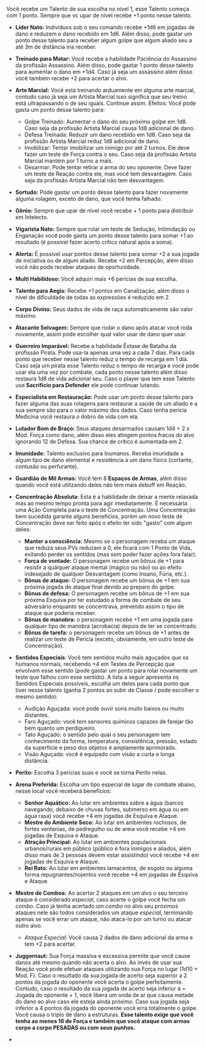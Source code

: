 Você recebe um Talento de sua escolha no nível 1, esse Talento começa com 1 ponto. Sempre que vc upar de nível recebe +1 ponto nesse talento.

- **Líder Nato:** Indivíduos sob o seu comando recebe +1d6 em jogadas de dano e reduzem o dano recebido em 1d6. Além disso, pode gastar um ponto desse talento para receber algum golpe que algum aliado seu a até 3m de distância iria receber.
	
- **Treinado para Matar:** Você recebe a habilidade Paciência do Assassino da profissão Assassino. Além disso, pode gastar 1 ponto desse talento para aumentar o dano em +1d4. Caso já seja um assassino além disso você também recebe +2 para acertar o alvo.
	
- **Arte Marcial:** Você está treinando arduamente em alguma arte marcial, contudo caso já seja um Artista Marcial isso significa que seu treino está ultrapassando o de seu iguais. Continue assim. Efeitos: Você pode gasta um ponto desse talento para:
	- Golpe Treinado: Aumentar o dano do seu próximo golpe em 1d8. Caso seja da profissão Artista Marcial causa 1d8 adicional de dano.
	- Defesa Treinada: Reduzir um dano recebido em 1d8. Caso seja da profissão Artista Marcial reduz 1d8 adicional de dano.
	- Imobilizar: Tentar imobilizar um inimigo por até 2 turnos. Ele deve fazer um teste de Força contra o seu. Caso seja da profissão Artista Marcial mantém por 1 turno a mais.
	- Desarmar: Pode tentar retirar a arma do seu oponente. Deve fazer um teste de Reação contra ele, mas você tem desvantagem. Caso seja da profissão Artista Marcial não tem desvantagem.
	
- **Sortudo:** Pode gastar um ponto desse talento para fazer novamente alguma rolagem, exceto de dano, que você tenha falhado.
	
- **Gênio:** Sempre que upar de nível você recebe + 1 ponto para distribuir em Intelecto.
	
- **Vigarista Nato:** Sempre que rolar um teste de Sedução, Intimidação ou Enganação você pode gasta um ponto desse talento para somar +1 ao resultado (é possível fazer acerto crítico natural após a soma).
	
- **Alerta:** É possível usar pontos desse talento para somar +2 a sua jogada de iniciativa ou de algum aliado. Recebe +2 em Percepção, além disso você não pode receber ataques de oportunidade.
	
- **Multi Habilidoso:** Você adquiri mais +6 perícias de sua escolha.
	
- **Talento para Aegis:** Recebe +1 pontos em Canalização, além disso o nível de dificuldade de todas as expressões é reduzido em 2.
	
- **Corpo Divino:** Seus dados de vida de raça automaticamente são valor máximo.
	
- **Atacante Selvagem:** Sempre que rodar o dano após atacar você roda novamente, assim pode escolher qual valor usar de dano quer usar.
	
- **Guerreiro Imparável:** Recebe a habilidade Êxtase de Batalha da profissão Pirata. Pode usa-la apenas uma vez a cada 7 dias. Para cada ponto que receber nesse talento reduz o tempo de recarga em 1 dia. Caso seja um pirata esse Talento reduz o tempo de recarga e você pode usar ela uma vez por combate, cada ponto nesse talento além disso restaura 1d8 de vida adicional seu. Caso o player que tem esse Talento use **Sacrifício para Defender** ele pode continuar lutando.
	
- **Especialista em Restauração:** Pode usar um ponto desse talento para fazer alguma das suas rolagens para restaurar a saúde de um aliado e a sua sempre são para o valor máximo dos dados. Caso tenha perícia Medicina você restaura o dobro de vida com ela.
	
- **Lutador Bom de Braço:** Seus ataques desarmados causam 1d4 + 2 x Mod. Força como dano, além disso eles atingem pontos fracos do alvo ignorando 12 de Defesa. Sua chance de crítico é aumentada em 2.
	
- **Imunidade:** Talento exclusivo para Inumanos. Receba imunidade a algum tipo de dano elemental e resistência a um dano físico (cortante, contusão ou perfurante).
	
- **Guardião de Mil Armas:** Você tem 8 **Espaços de Armas**, além disso quando você está utilizando deles não tem mais debuff em Reação.
	
- **Concentração Absoluta**: Esta é a habilidade de deixar a mente relaxada mas ao mesmo tempo pronta para agir imediatamente. É necessária uma Ação Completa para o teste de Concentração. Uma Concentração bem sucedida garante alguns benefícios, porém um novo teste de Concentração deve ser feito após o efeito ter sido "gasto" com algum deles: 
	- **Manter a consciência:** Mesmo se o personagem receba um ataque que reduza seus PVs reduzam a 0, ele ficará com 1 Ponto de Vida, evitando perder os sentidos (mas sem poder fazer ações fora falar). 
	- **Força de vontade:** O personagem recebe um bônus de +1 para resistir a qualquer ataque mental (mágico ou não) ou ao efeito indesejado de qualquer Desvantagem (como Insano, Fúria, etc.). 
	- **Bônus de ataque:** O personagem recebe um bônus de +1 em sua próxima jogada de ataque final devido ao preparo do golpe. 
	- **Bônus de defesa:** O personagem recebe um bônus de +1 em sua próxima Esquiva por ter estudado a forma de combate de seu adversário enquanto se concentrava, prevendo assim o tipo de ataque que poderia receber. 
	- **Bônus de manobra:** o personagem recebe +1 em uma jogada para qualquer tipo de manobra (acrobacia) depois de ter se concentrado. 
	- **Bônus de tarefa:** o personagem recebe um bônus de +1 antes de realizar um teste de Perícia (exceto, obviamente, em outro teste de Concentração).
	
- **Sentidos Especiais**: Você tem sentidos muito mais aguçados que os humanos normais, recebendo +4 em Testes de Percepção que envolvam esse sentido (pode gastar um ponto para rolar novamente um teste que falhou com esse sentido). A lista a seguir apresenta os Sentidos Especiais possíveis, escolha um deles para cada ponto que tiver nesse talento (ganha 2 pontos ao subir de Classe / pode escolher o mesmo sentido):
	
	- Audição Aguçada: você pode ouvir sons muito baixos ou muito distantes.
	- Faro Aguçado: você tem sensores químicos capazes de farejar tão bem quanto um perdigueiro.
	- Tato Aguçado: o sentido pelo qual o seu personagem tem conhecimento da forma, temperatura, consistência, pressão, estado da superfície e peso dos objetos é amplamente aprimorado.
	- Visão Aguçada: você é equipado com visão a curta e longa distância.
	
- **Perito:** Escolha 3 perícias suas e você se torna Perito nelas.
	
- **Arena Preferida:** Escolha um tipo especial de lugar de combate abaixo, nesse local você receberá benefícios:
	- **Senhor Aquático:** Ao lutar em ambientes sobre a água (barcos navegando, debaixo de chuvas fortes, submerso em água ou em água rasa) você recebe +4 em jogadas de Esquiva e Ataque.
	- **Mestre do Ambiente Seco:** Ao lutar em ambientes rochosos, de fortes ventanias, de pedregulho ou de areia você recebe +4 em jogadas de Esquiva e Ataque.
	- **Atração Principal:** Ao lutar em ambientes populacionais urbanos/rurais em público (público é fora inimigos e aliados, além disso mais de 3 pessoas devem estar assistindo) você recebe +4 em jogadas de Esquiva e Ataque.
	- **Rei Rato:** Ao lutar em ambientes lamacentos, de esgoto ou alguma forma repugnantes/nojentos você recebe +4 em jogadas de Esquiva e Ataque.
	
- **Mestre de Combos:** Ao acertar 2 ataques em um alvo o seu terceiro ataque é considerado *especial*, caso acerte o golpe você fecha um *combo*. Caso já tenha acertado um *combo* no alvo seu próximos ataques nele são todos considerados um ataque *especial*, terminando apenas se você errar um ataque, não ataca-lo por um turno ou atacar outro alvo.
	- *Ataque Especial:* Você causa 2 dados de dano adicional da arma e tem +2 para acertar.
	
- **Juggernaut:** Sua Força massiva e excessiva permite que você cause danos até mesmo quando não acerta o alvo. Ao invés de usar sua Reação você pode efetuar ataques utilizando sua Força no lugar (1d10 + Mod. F). Caso o resultado da sua jogada de acerto seja superior a 2 pontos da jogada do oponente você acerta o golpe perfeitamente. Contudo, caso o resultado da sua jogada de acerto seja inferior à = Jogada do oponente + 1, você libera um onda de ar que causa metade do dano ao alvo caso ele esteja ainda próximo. Caso sua jogada seja inferior a 4 pontos da jogada do oponente você erra totalmente o golpe. Você causa o triplo de dano a estruturas. **Esse talento exige que você tenha ao menos 16 de Força e também que você ataque com armas corpo a corpo PESADAS ou com seus punhos.**
	
- 